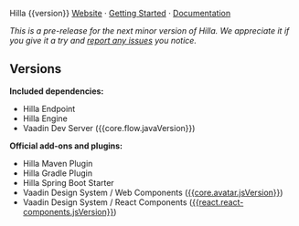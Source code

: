 Hilla {{version}}
[Website](https://hilla.dev) · [Getting Started](https://hilla.dev/docs/react/start/basics) · [Documentation](https://hilla.dev/docs/)

*This is a pre-release for the next minor version of Hilla. We appreciate it if you give it a try and [report any issues](https://github.com/vaadin/hilla/issues/new) you notice.*

## Versions

**Included dependencies:**

- Hilla Endpoint
- Hilla Engine
- Vaadin Dev Server ({{core.flow.javaVersion}})

**Official add-ons and plugins:**

- Hilla Maven Plugin
- Hilla Gradle Plugin
- Hilla Spring Boot Starter
- Vaadin Design System / Web Components ([{{core.avatar.jsVersion}}](https://github.com/vaadin/web-components/releases/tag/v{{core.avatar.jsVersion}}))
- Vaadin Design System / React Components ([{{react.react-components.jsVersion}}](https://github.com/vaadin/react-components/releases/tag/v{{react.react-components.jsVersion}}))

<!-- Add the What Changed section by GITHUB provided functions  -->
